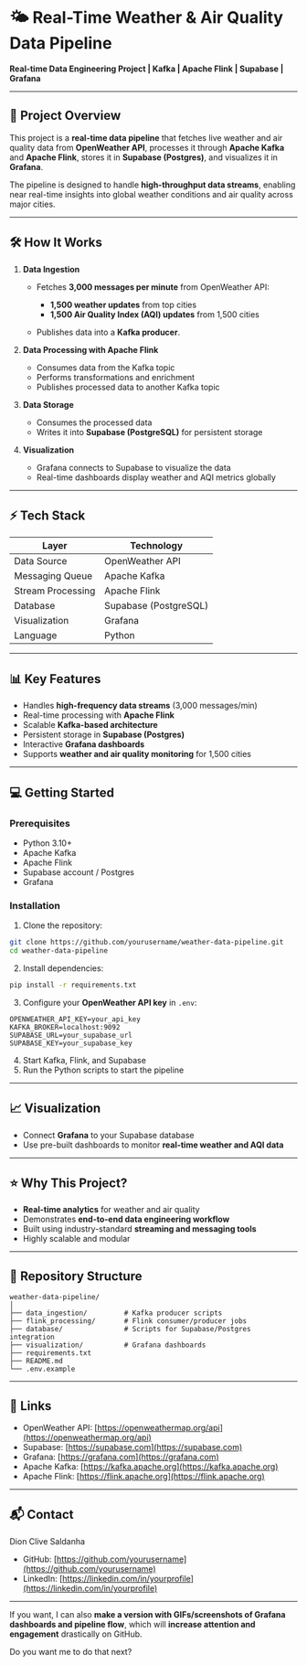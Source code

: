# 🌤️ Real-Time Weather & Air Quality Data Pipeline

**Real-time Data Engineering Project | Kafka | Apache Flink | Supabase | Grafana**

---

## 🚀 Project Overview

This project is a **real-time data pipeline** that fetches live weather and air quality data from **OpenWeather API**, processes it through **Apache Kafka** and **Apache Flink**, stores it in **Supabase (Postgres)**, and visualizes it in **Grafana**.

The pipeline is designed to handle **high-throughput data streams**, enabling near real-time insights into global weather conditions and air quality across major cities.

---

## 🛠️ How It Works

1. **Data Ingestion**

   * Fetches **3,000 messages per minute** from OpenWeather API:

     * **1,500 weather updates** from top cities
     * **1,500 Air Quality Index (AQI) updates** from 1,500 cities
   * Publishes data into a **Kafka producer**.

2. **Data Processing with Apache Flink**

   * Consumes data from the Kafka topic
   * Performs transformations and enrichment
   * Publishes processed data to another Kafka topic

3. **Data Storage**

   * Consumes the processed data
   * Writes it into **Supabase (PostgreSQL)** for persistent storage

4. **Visualization**

   * Grafana connects to Supabase to visualize the data
   * Real-time dashboards display weather and AQI metrics globally

---

## ⚡ Tech Stack

| Layer             | Technology            |
| ----------------- | --------------------- |
| Data Source       | OpenWeather API       |
| Messaging Queue   | Apache Kafka          |
| Stream Processing | Apache Flink          |
| Database          | Supabase (PostgreSQL) |
| Visualization     | Grafana               |
| Language          | Python                |

---

## 📊 Key Features

* Handles **high-frequency data streams** (3,000 messages/min)
* Real-time processing with **Apache Flink**
* Scalable **Kafka-based architecture**
* Persistent storage in **Supabase (Postgres)**
* Interactive **Grafana dashboards**
* Supports **weather and air quality monitoring** for 1,500 cities

---

## 💻 Getting Started

### Prerequisites

* Python 3.10+
* Apache Kafka
* Apache Flink
* Supabase account / Postgres
* Grafana

### Installation

1. Clone the repository:

```bash
git clone https://github.com/yourusername/weather-data-pipeline.git
cd weather-data-pipeline
```

2. Install dependencies:

```bash
pip install -r requirements.txt
```

3. Configure your **OpenWeather API key** in `.env`:

```env
OPENWEATHER_API_KEY=your_api_key
KAFKA_BROKER=localhost:9092
SUPABASE_URL=your_supabase_url
SUPABASE_KEY=your_supabase_key
```

4. Start Kafka, Flink, and Supabase
5. Run the Python scripts to start the pipeline

---

## 📈 Visualization

* Connect **Grafana** to your Supabase database
* Use pre-built dashboards to monitor **real-time weather and AQI data**

---

## ⭐ Why This Project?

* **Real-time analytics** for weather and air quality
* Demonstrates **end-to-end data engineering workflow**
* Built using industry-standard **streaming and messaging tools**
* Highly scalable and modular

---

## 📂 Repository Structure

```
weather-data-pipeline/
│
├── data_ingestion/         # Kafka producer scripts
├── flink_processing/       # Flink consumer/producer jobs
├── database/               # Scripts for Supabase/Postgres integration
├── visualization/          # Grafana dashboards
├── requirements.txt
├── README.md
└── .env.example
```

---

## 🔗 Links

* OpenWeather API: [https://openweathermap.org/api](https://openweathermap.org/api)
* Supabase: [https://supabase.com](https://supabase.com)
* Grafana: [https://grafana.com](https://grafana.com)
* Apache Kafka: [https://kafka.apache.org](https://kafka.apache.org)
* Apache Flink: [https://flink.apache.org](https://flink.apache.org)

---

## 📬 Contact

Dion Clive Saldanha

* GitHub: [https://github.com/yourusername](https://github.com/yourusername)
* LinkedIn: [https://linkedin.com/in/yourprofile](https://linkedin.com/in/yourprofile)

---

If you want, I can also **make a version with GIFs/screenshots of Grafana dashboards and pipeline flow**, which will **increase attention and engagement** drastically on GitHub.

Do you want me to do that next?
